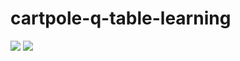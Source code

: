 # cartpole-q-table-learning

![](https://gateway.pinata.cloud/ipfs/QmQJiywjKtJw8Neo6XqKDE6RfQ6ULnLQfuRA4EM9i1KcGQ)
![](https://gateway.pinata.cloud/ipfs/QmXymEdJHsnH2XnfTUfvNQxQ6wUPyz2a2Ksb1va8LJ4YxP)
